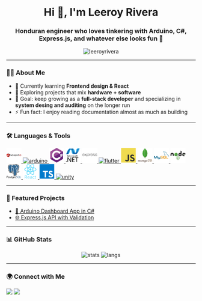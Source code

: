 
<h1 align="center">Hi 👋, I'm Leeroy Rivera</h1>
<h3 align="center">Honduran engineer who loves tinkering with Arduino, C#, Express.js, and whatever else looks fun 🚀</h3>

<p align="center">
  <img src="https://komarev.com/ghpvc/?username=leeroyrivera&label=Profile%20views&color=0e75b6&style=flat" alt="leeroyrivera" />
</p>

---

### 👨‍💻 About Me

* 🌱 Currently learning **Frontend design & React**
* 🔭 Exploring projects that mix **hardware + software**
* 🎯 Goal: keep growing as a **full-stack developer** and specializing in **system desing and auditing** on the longer run
* ⚡ Fun fact: I enjoy reading documentation almost as much as building

---

### 🛠️ Languages & Tools

<p align="left"> 
  <a href="https://angular.io" target="_blank" rel="noreferrer"> <img src="https://raw.githubusercontent.com/devicons/devicon/master/icons/angularjs/angularjs-original-wordmark.svg" alt="angularjs" width="40" height="40"/> </a> 
  <a href="https://www.arduino.cc/" target="_blank" rel="noreferrer"> <img src="https://cdn.worldvectorlogo.com/logos/arduino-1.svg" alt="arduino" width="40" height="40"/> </a> 
  <a href="https://www.w3schools.com/cs/" target="_blank" rel="noreferrer"> <img src="https://raw.githubusercontent.com/devicons/devicon/master/icons/csharp/csharp-original.svg" alt="csharp" width="40" height="40"/> </a> 
  <a href="https://dotnet.microsoft.com/" target="_blank" rel="noreferrer"> <img src="https://raw.githubusercontent.com/devicons/devicon/master/icons/dot-net/dot-net-original-wordmark.svg" alt="dotnet" width="40" height="40"/> </a> 
  <a href="https://expressjs.com" target="_blank" rel="noreferrer"> <img src="https://raw.githubusercontent.com/devicons/devicon/master/icons/express/express-original-wordmark.svg" alt="express" width="40" height="40"/> </a> 
  <a href="https://flutter.dev" target="_blank" rel="noreferrer"> <img src="https://www.vectorlogo.zone/logos/flutterio/flutterio-icon.svg" alt="flutter" width="40" height="40"/> </a> 
  <a href="https://developer.mozilla.org/en-US/docs/Web/JavaScript" target="_blank" rel="noreferrer"> <img src="https://raw.githubusercontent.com/devicons/devicon/master/icons/javascript/javascript-original.svg" alt="javascript" width="40" height="40"/> </a> 
  <a href="https://www.mongodb.com/" target="_blank" rel="noreferrer"> <img src="https://raw.githubusercontent.com/devicons/devicon/master/icons/mongodb/mongodb-original-wordmark.svg" alt="mongodb" width="40" height="40"/> </a> 
  <a href="https://www.mysql.com/" target="_blank" rel="noreferrer"> <img src="https://raw.githubusercontent.com/devicons/devicon/master/icons/mysql/mysql-original-wordmark.svg" alt="mysql" width="40" height="40"/> </a> 
  <a href="https://nodejs.org" target="_blank" rel="noreferrer"> <img src="https://raw.githubusercontent.com/devicons/devicon/master/icons/nodejs/nodejs-original-wordmark.svg" alt="nodejs" width="40" height="40"/> </a> 
  <a href="https://www.postgresql.org" target="_blank" rel="noreferrer"> <img src="https://raw.githubusercontent.com/devicons/devicon/master/icons/postgresql/postgresql-original-wordmark.svg" alt="postgresql" width="40" height="40"/> </a> 
  <a href="https://reactjs.org/" target="_blank" rel="noreferrer"> <img src="https://raw.githubusercontent.com/devicons/devicon/master/icons/react/react-original-wordmark.svg" alt="react" width="40" height="40"/> </a> 
  <a href="https://www.typescriptlang.org/" target="_blank" rel="noreferrer"> <img src="https://raw.githubusercontent.com/devicons/devicon/master/icons/typescript/typescript-original.svg" alt="typescript" width="40" height="40"/> </a> 
  <a href="https://unity.com/" target="_blank" rel="noreferrer"> <img src="https://www.vectorlogo.zone/logos/unity3d/unity3d-icon.svg" alt="unity" width="40" height="40"/> </a> 
</p>

---

### 📌 Featured Projects

* [📡 Arduino Dashboard App in C#](https://github.com/LeeroyRivera/dashboardArduinoApp)
* [🌐 Express.js API with Validation](https://github.com/LeeroyRivera/bibliotecaBackend)

---

### 📊 GitHub Stats

<p align="center">
  <img src="https://github-readme-stats.vercel.app/api?username=leeroyrivera&show_icons=true&theme=radical" alt="stats" />
  <img src="https://github-readme-stats.vercel.app/api/top-langs/?username=leeroyrivera&layout=compact&theme=radical" alt="langs" />
</p>

---

### 🌍 Connect with Me

<p align="left">
  <a href="https://fb.com/leeroyrivera04"><img src="https://img.shields.io/badge/Facebook-1877f2?style=for-the-badge&logo=facebook&logoColor=white" /></a>
  <a href="https://instagram.com/aleksander_rivera"><img src="https://img.shields.io/badge/Instagram-E4405F?style=for-the-badge&logo=instagram&logoColor=white" /></a>
</p>
